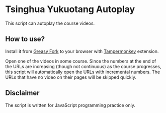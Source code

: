 # Tsinghua Yukuotang Autoplay

This script can autoplay the course videos.

## How to use?

Install it from [Greasy Fork](https://greasyfork.org/scripts/422349-tsinghua-yuketang-autoplay) to your browser with [Tampermonkey](https://www.tampermonkey.net/) extension.

Open one of the videos in some course. Since the numbers at the end of the URLs are increasing (though not continuous) as the course progresses, this script will automatically open the URLs with incremental numbers. The URLs that have no video on their pages will be skipped quickly.

## Disclaimer

The script is written for JavaScript programming practice only.
